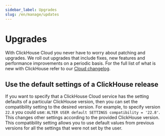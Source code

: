 ```yaml
---
sidebar_label: Upgrades
slug: /en/manage/updates
---
```


# Upgrades

With ClickHouse Cloud you never have to worry about patching and upgrades. We roll out upgrades that include fixes, new features and performance improvements on a periodic basis. For the full list of what is new with ClickHouse refer to our [Cloud changelog](/docs/en/cloud/reference/changelog.md).

## Use the default settings of a ClickHouse release

If you want to specify that a ClickHouse Cloud service has the setting defaults of a particular ClickHouse version, then you can set the compatibility setting to the desired version.  For example, to specify version `22.8` you could use: `ALTER USER default SETTINGS compatibility = '22.8'`. This changes other settings according to the provided ClickHouse version. This compatibility setting allows you to use default values from previous versions for all the settings that were not set by the user.
